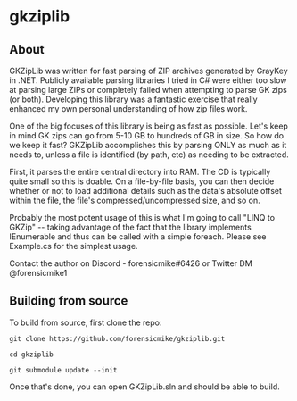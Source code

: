 # gkziplib

## About

GKZipLib was written for fast parsing of ZIP archives generated by GrayKey in .NET. Publicly available parsing libraries I tried in C# were either too slow at parsing large ZIPs or completely failed when attempting to parse GK zips (or both). Developing this library was a fantastic exercise that really enhanced my own personal understanding of how zip files work.

One of the big focuses of this library is being as fast as possible. Let's keep in mind GK zips can go from 5-10 GB to hundreds of GB in size. So how do we keep it fast? GKZipLib accomplishes this by parsing ONLY as much as it needs to, unless a file is identified (by path, etc) as needing to be extracted.

First, it parses the entire central directory into RAM. The CD is typically quite small so this is doable. On a file-by-file basis, you can then decide whether or not to load additional details such as the data's absolute offset within the file, the file's compressed/uncompressed size, and so on.

Probably the most potent usage of this is what I'm going to call "LINQ to GKZip" -- taking advantage of the fact that the library implements IEnumerable<T> and thus can be called with a simple foreach.  Please see Example.cs for the simplest usage.

Contact the author on Discord - forensicmike#6426 or Twitter DM @forensicmike1

## Building from source

To build from source, first clone the repo:

    git clone https://github.com/forensicmike/gkziplib.git
    
    cd gkziplib
    
    git submodule update --init

Once that's done, you can open GKZipLib.sln and should be able to build.
